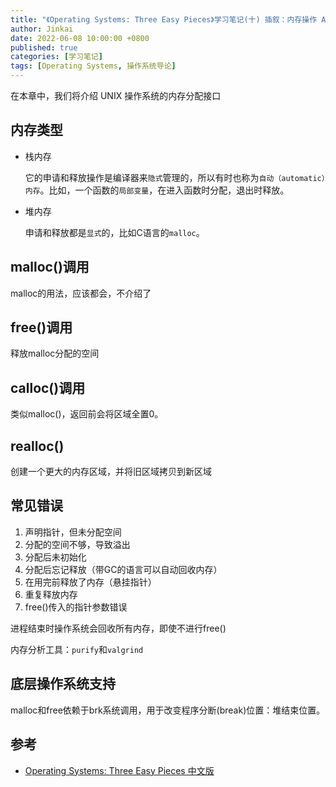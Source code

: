 ```yaml
---
title: "《Operating Systems: Three Easy Pieces》学习笔记(十) 插叙：内存操作 API"
author: Jinkai
date: 2022-06-08 10:00:00 +0800
published: true
categories: [学习笔记]
tags: [Operating Systems, 操作系统导论]
---
```


在本章中，我们将介绍 UNIX 操作系统的内存分配接口

## 内存类型

- 栈内存
  
  它的申请和释放操作是编译器来`隐式`管理的，所以有时也称为`自动（automatic）内存`。比如，一个函数的`局部变量`，在进入函数时分配，退出时释放。
- 堆内存

  申请和释放都是`显式`的，比如C语言的`malloc`。

## malloc()调用

malloc的用法，应该都会，不介绍了

## free()调用

释放malloc分配的空间

## calloc()调用

类似malloc()，返回前会将区域全置0。

## realloc()

创建一个更大的内存区域，并将旧区域拷贝到新区域

## 常见错误

1. 声明指针，但未分配空间
2. 分配的空间不够，导致溢出
3. 分配后未初始化
4. 分配后忘记释放（带GC的语言可以自动回收内存）
5. 在用完前释放了内存（悬挂指针）
6. 重复释放内存
7. free()传入的指针参数错误

进程结束时操作系统会回收所有内存，即使不进行free()

内存分析工具：`purify`和`valgrind`

## 底层操作系统支持

malloc和free依赖于brk系统调用，用于改变程序分断(break)位置：堆结束位置。

## 参考

- [Operating Systems: Three Easy Pieces 中文版](https://pages.cs.wisc.edu/~remzi/OSTEP/Chinese/14.pdf)

